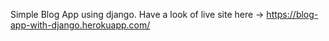Simple Blog App using django.
Have a look of live site here -> https://blog-app-with-django.herokuapp.com/
